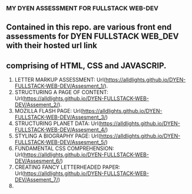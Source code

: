 ### MY DYEN ASSESSMENT FOR FULLSTACK WEB-DEV
## Contained in this repo. are various front end assessments for DYEN FULLSTACK WEB_DEV with their hosted url link
## comprising of HTML, CSS and JAVASCRIP.

1. LETTER MARKUP ASSESSMENT: Url(https://alldlights.github.io/DYEN-FULLSTACK-WEB-DEV/Assesment_1/).
2. STRUCTURING A PAGE OF CONTENT: Url(https://alldlights.github.io/DYEN-FULLSTACK-WEB-DEV/Assement_2/).
3. MOZILLA FLASH PAGE: Url(https://alldlights.github.io/DYEN-FULLSTACK-WEB-DEV/Assesment_3/)
4. STRUCTURING PLANET DATA: Url(https://alldlights.github.io/DYEN-FULLSTACK-WEB-DEV/Assesment_4/)
5. STYLING A BIOGRAPHY PAGE: Url(https://alldlights.github.io/DYEN-FULLSTACK-WEB-DEV/Assesment_5/)
6. FUNDAMENTAL CSS COMPREHENSION: Url(https://alldlights.github.io/DYEN-FULLSTACK-WEB-DEV/Assesment_6/)
7. CREATING FANCY LETTERHEADED PAPER: Url(https://alldlights.github.io/DYEN-FULLSTACK-WEB-DEV/Assement_7/)
8. 
